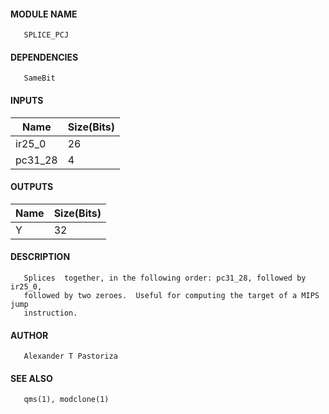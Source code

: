#### MODULE NAME
       SPLICE_PCJ

#### DEPENDENCIES
       SameBit

#### INPUTS
Name   | Size(Bits)
--------|------------
ir25_0  |     26     
pc31_28 |     4      

#### OUTPUTS
Name | Size(Bits)
-----|------------
Y   |     32     

#### DESCRIPTION
       Splices  together, in the following order: pc31_28, followed by ir25_0,
       followed by two zeroes.  Useful for computing the target of a MIPS jump
       instruction.

#### AUTHOR
       Alexander T Pastoriza

#### SEE ALSO
       qms(1), modclone(1)
